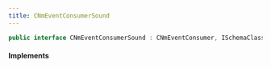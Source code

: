 ```yaml
---
title: CNmEventConsumerSound
---
```


```csharp
public interface CNmEventConsumerSound : CNmEventConsumer, ISchemaClass<CNmEventConsumer>, ISchemaClass<CNmEventConsumerSound>, ISchemaField, ISchemaClass, INativeHandle
```

#### Implements

